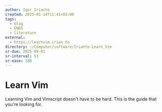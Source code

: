 ```yaml
---
author: Igor Irianto
created: 2025-01-14T11:41+03:00
tags:
  - blog
  - ENDS
  - literature
external:
  - https://learnvim.irian.to
directory: ~/Computer/software/Irianto-Learn_Vim
sr-due: 2025-09-01
sr-interval: 53
sr-ease: 188
---
```


# Learn Vim

Learning Vim and Vimscript doesn't have to be hard. This is the guide that you're looking for.
